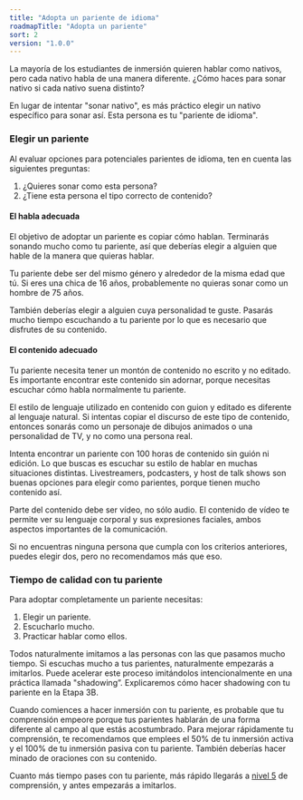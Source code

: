 ```yaml
---
title: "Adopta un pariente de idioma"
roadmapTitle: "Adopta un pariente"
sort: 2
version: "1.0.0"
---
```


La mayoría de los estudiantes de inmersión quieren hablar como nativos, pero cada nativo habla de una manera diferente. ¿Cómo haces para sonar nativo si cada nativo suena distinto?

En lugar de intentar "sonar nativo", es más práctico elegir un nativo específico para sonar así. Esta persona es tu "pariente de idioma".

### Elegir un pariente
Al evaluar opciones para potenciales parientes de idioma, ten en cuenta las siguientes preguntas:

1. ¿Quieres sonar como esta persona?
1. ¿Tiene esta persona el tipo correcto de contenido?

#### El habla adecuada
El objetivo de adoptar un pariente es copiar cómo hablan. Terminarás sonando mucho como tu pariente, así que deberías elegir a alguien que hable de la manera que quieras hablar.

Tu pariente debe ser del mismo género y alrededor de la misma edad que tú. Si eres una chica de 16 años, probablemente no quieras sonar como un hombre de 75 años.

También deberías elegir a alguien cuya personalidad te guste. Pasarás mucho tiempo escuchando a tu pariente por lo que es necesario que disfrutes de su contenido.

#### El contenido adecuado
Tu pariente necesita tener un montón de contenido no escrito y no editado. Es importante encontrar este contenido sin adornar, porque necesitas escuchar cómo habla normalmente tu pariente.

El estilo de lenguaje utilizado en contenido con guion y editado es diferente al lenguaje natural. Si intentas copiar el discurso de este tipo de contenido, entonces sonarás como un personaje de dibujos animados o una personalidad de TV, y no como una persona real.

Intenta encontrar un pariente con 100 horas de contenido sin guión ni edición. Lo que buscas es escuchar su estilo de hablar en muchas situaciones distintas. Livestreamers, podcasters, y host de talk shows son buenas opciones para elegir como parientes, porque tienen mucho contenido así.

Parte del contenido debe ser vídeo, no sólo audio. El contenido de vídeo te permite ver su lenguaje corporal y sus expresiones faciales, ambos aspectos importantes de la comunicación.

Si no encuentras ninguna persona que cumpla con los criterios anteriores, puedes elegir dos, pero no recomendamos más que eso.

### Tiempo de calidad con tu pariente
Para adoptar completamente un pariente necesitas:
1. Elegir un pariente.
1. Escucharlo mucho.
1. Practicar hablar como ellos.

Todos naturalmente imitamos a las personas con las que pasamos mucho tiempo. Si escuchas mucho a tus parientes, naturalmente empezarás a imitarlos. Puede acelerar este proceso imitándolos intencionalmente en una práctica llamada "shadowing”. Explicaremos cómo hacer shadowing con tu pariente en la Etapa 3B.

Cuando comiences a hacer inmersión con tu pariente, es probable que tu comprensión empeore porque tus parientes hablarán de una forma diferente al campo al que estás acostumbrado. Para mejorar rápidamente tu comprensión, te recomendamos que emplees el 50% de tu inmersión activa y el 100% de tu inmersión pasiva con tu pariente. También deberías hacer minado de oraciones con su contenido.

Cuanto más tiempo pases con tu pariente, más rápido llegarás a [nivel 5][level-5] de comprensión, y antes empezarás a imitarlos.

[level-5]: /simplified/stage-2/a/measure-comprehension#Level-5-Comfortable
